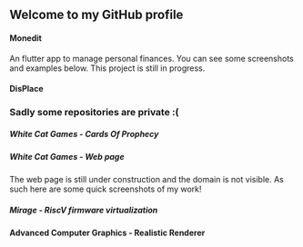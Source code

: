 ## Welcome to my GitHub profile

#### Monedit
An flutter app to manage personal finances. You can see some screenshots and examples below. This project is still in progress.

#### DisPlace

### Sadly some repositories are private :(

##### White Cat Games - Cards Of Prophecy

##### White Cat Games - Web page
The web page is still under construction and the domain is not visible. As such here are some quick screenshots of my work!

##### Mirage - RiscV firmware virtualization

#### Advanced Computer Graphics - Realistic Renderer 


<!--
**fesqvw/fesqvw** is a ✨ _special_ ✨ repository because its `README.md` (this file) appears on your GitHub profile.

Here are some ideas to get you started:

- 🔭 I’m currently working on ...
- 🌱 I’m currently learning ...
- 👯 I’m looking to collaborate on ...
- 🤔 I’m looking for help with ...
- 💬 Ask me about ...
- 📫 How to reach me: ...
- 😄 Pronouns: ...
- ⚡ Fun fact: ...
-->
